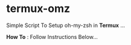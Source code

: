 # termux-omz

Simple Script To Setup oh-my-zsh in **Termux** ...

**How To** : Follow Instructions Below...
